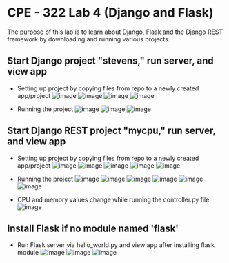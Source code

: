 # CPE - 322 Lab 4 (Django and Flask)
The purpose of this lab is to learn about Django, Flask and the Django REST framework by downloading and running various projects.

## Start Django project "stevens," run server, and view app 
- Setting up project by copying files from repo to a newly created app/project
![image](https://github.com/h-pyo/cpe-322/assets/89234087/f8d1f741-024d-4efa-b94a-ba901f5a58f2)
![image](https://github.com/h-pyo/cpe-322/assets/89234087/24fe0573-701f-4a1e-85e7-633627399bb2)
![image](https://github.com/h-pyo/cpe-322/assets/89234087/47a8c645-e8c8-4050-93a6-4162df5f7631)
![image](https://github.com/h-pyo/cpe-322/assets/89234087/ba1d0847-61cd-43ed-b0b1-4d0bafa053c3)

- Running the project
![image](https://github.com/h-pyo/cpe-322/assets/89234087/abbbb7a7-4011-4ffd-9cdb-56c31efa5749)
![image](https://github.com/h-pyo/cpe-322/assets/89234087/f6eff976-e1c0-424a-ac67-94e0b45353ed)
![image](https://github.com/h-pyo/cpe-322/assets/89234087/420fdc7f-67ae-4984-8550-7a2099483721)

## Start Django REST project "mycpu," run server, and view app
- Setting up project by copying files from repo to a newly created app/project
![image](https://github.com/h-pyo/cpe-322/assets/89234087/dab483a2-b119-436a-a466-c9f8205ab585)
![image](https://github.com/h-pyo/cpe-322/assets/89234087/7f6b812b-aa7c-4083-b91f-d008205214c3)
![image](https://github.com/h-pyo/cpe-322/assets/89234087/8c0b7177-108f-4ee5-9319-f4bccfcb72b9)
![image](https://github.com/h-pyo/cpe-322/assets/89234087/fe663d51-f376-40e0-92f4-b14fd438e80e)
![image](https://github.com/h-pyo/cpe-322/assets/89234087/ad76ba37-68fa-456e-bb9a-a633d28126c8)

- Running the project
![image](https://github.com/h-pyo/cpe-322/assets/89234087/c2f203b2-ec92-4c80-bc9b-c44487c10e05)
![image](https://github.com/h-pyo/cpe-322/assets/89234087/46c43c57-050f-4d08-add6-c454971f0465)
![image](https://github.com/h-pyo/cpe-322/assets/89234087/13cb9904-fad0-40cf-9070-9614136857ef)
![image](https://github.com/h-pyo/cpe-322/assets/89234087/321032e3-fb3a-4d81-9a32-adbe8c513ce2)
![image](https://github.com/h-pyo/cpe-322/assets/89234087/d0686ba2-c6b1-4d75-8b67-364e8b42a460)
![image](https://github.com/h-pyo/cpe-322/assets/89234087/c86c944a-7fb4-4e4b-9b61-23983b4c2b64)
- CPU and memory values change while running the controller.py file
![image](https://github.com/h-pyo/cpe-322/assets/89234087/9a685d4c-4ce1-4738-9a7a-a7455bd143db)

## Install Flask if no module named 'flask'
- Run Flask server via hello_world.py and view app after installing flask module
![image](https://github.com/h-pyo/cpe-322/assets/89234087/66a60231-120a-4971-ade6-46c2111c3883)
![image](https://github.com/h-pyo/cpe-322/assets/89234087/9fd737fe-e028-42e0-8aee-c4d74cf12155)
![image](https://github.com/h-pyo/cpe-322/assets/89234087/90063831-ff30-4f31-943c-49093b19a4ba)
